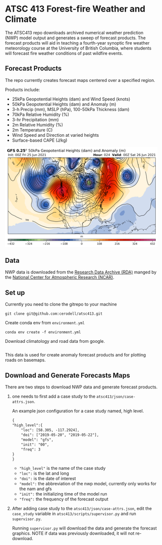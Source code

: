 
# ATSC 413 Forest-fire Weather and Climate

The ATSC413 repo downloads archived numerical weather prediction (NWP) model output and generates a sweep of forecast products. The forecast products will aid in teaching a fourth-year synoptic fire weather meteorology course at the University of British Columbia, where students will forecast fire weather conditions of past wildfire events.

## Forecast Products

The repo currently creates forecast maps centered over a specified region.

Products include:
- 25kPa Geopotential Heights (dam) and Wind Speed (knots)
- 50kPa Geopotential Heights (dam) and Anomaly (m)
- 3-h Precip (mm), MSLP (hPa), 100-50kPa Thickness (dam)
- 70kPa Relative Humidity (%)
- 3-hr Precipitation (mm)
- 2m Relative Humidity (%)
- 2m Temperature (C)
- Wind Speed and Direction at varied heights
- Surface-based CAPE (J/kg)


![50kPa Geopotential Heights (dam) and Anomaly (m)](img/50kPa-2021062600.png)




## Data

NWP data is downloaded from the [Research Data Archive (RDA)](https://rda.ucar.edu/) manged by the [National Center for Atmospheric Research (NCAR)](https://ncar.ucar.edu/).


## Set up

Currently you need to clone the gitrepo to your machine

```
git clone git@github.com:cerodell/atsc413.git
```

Create conda env from `environment.yml`
```
conda env create -f environment.yml

```
Download climatology and road data from google.
```

```
This data is used for create anomaly forecast products and for plotting roads on basemaps.


## Download and Generate Forecasts Maps

There are two steps to download NWP data and generate forecast products.

1)  one needs to first add a case study to the `atsc413/json/case-attrs.json`.

    An example json configuration for a case study named, high level.
    ```
    {
    "high_level":{
        "loc": [58.305, -117.2924],
        "doi": ["2019-05-20", "2019-05-22"],
        "model": "gfs",
        "init": "00",
        "freq": 3
    }
    }
    ```
    - `"high_level"` is the name of the case study
    - `"loc":` is the lat and long
    - `"doi":` is the date of interest
    - `"model":` the abbreviation of the nwp model, currently only works for the nam and gfs
    - `"init":` the initializing time of the model run
    - `"freq":` the frequency of the forecast output

2)  After adding case study to the `atsc413/json/case-attrs.json`, edit the `case_study` variable in `atsc413/scripts/supervisor.py` and run `supervisor.py`.

    Running `supervisor.py` will download the data and generate the forecast graphics. NOTE if data was previously   downloaded, it will not re-download.
